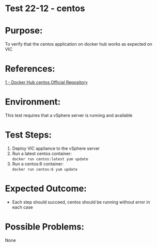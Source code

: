 Test 22-12 - centos
=======

# Purpose:
To verify that the centos application on docker hub works as expected on VIC

# References:
[1 - Docker Hub centos Official Repository](https://hub.docker.com/_/centos/)

# Environment:
This test requires that a vSphere server is running and available

# Test Steps:
1. Deploy VIC appliance to the vSphere server
2. Run a latest centos container:  
`docker run centos:latest yum update`
3. Run a centos:6 container:  
`docker run centos:6 yum update`

# Expected Outcome:
* Each step should succeed, centos should be running without error in each case

# Possible Problems:
None

